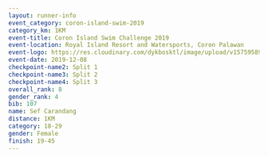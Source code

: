 ```yaml
--- 
layout: runner-info 
event_category: coron-island-swim-2019 
category_km: 1KM 
event-title: Coron Island Swim Challenge 2019 
event-location: Royal Island Resort and Watersports, Coron Palawan 
event-logo: https://res.cloudinary.com/dykbosktl/image/upload/v1575958949/Logo/Coron.jpg 
event-date: 2019-12-08 
checkpoint-name2: Split 1 
checkpoint-name3: Split 2 
checkpoint-name4: Split 3 
overall_rank: 8
gender_rank: 4
bib: 107
name: Sef Carandang
distance: 1KM
category: 18-29
gender: Female
finish: 19-45
--- 
```

